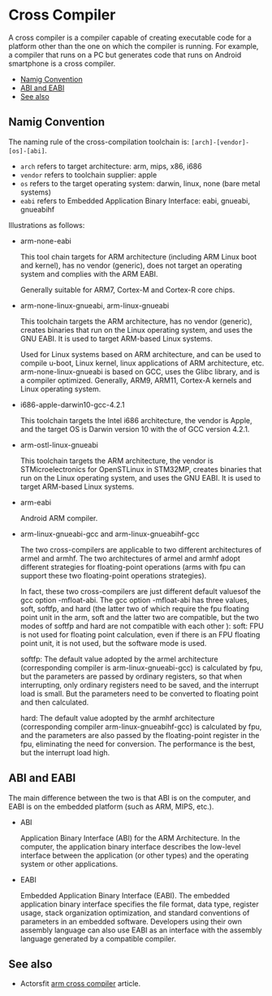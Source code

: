 # Cross Compiler

A cross compiler is a compiler capable of creating executable code for a platform other than the one on which the compiler is running. For example, a compiler that runs on a PC but generates code that runs on Android smartphone is a cross compiler.

- [Namig Convention](#namig-convention)
- [ABI and EABI](#abi-and-eabi)
- [See also](#see-also)

## Namig Convention

The naming rule of the cross-compilation toolchain is: `[arch]-[vendor]-[os]-[abi]`.

- `arch` refers to target architecture: arm, mips, x86, i686
- `vendor` refers to toolchain supplier: apple
- `os` refers to the target operating system: darwin, linux, none (bare metal systems)
- `eabi` refers to Embedded Application Binary Interface: eabi, gnueabi, gnueabihf

Illustrations as follows:

- arm-none-eabi

  This tool chain targets for ARM architecture (including ARM Linux boot and kernel), has no vendor (generic), does not target an operating system and complies with the ARM EABI.
  
  Generally suitable for ARM7, Cortex-M and Cortex-R core chips.

- arm-none-linux-gnueabi, arm-linux-gnueabi

  This toolchain targets the ARM architecture, has no vendor (generic), creates binaries that run on the Linux operating system, and uses the GNU EABI. It is used to target ARM-based Linux systems.

  Used for Linux systems based on ARM architecture, and can be used to compile u-boot, Linux kernel, linux applications of ARM architecture, etc. arm-none-linux-gnueabi is based on GCC, uses the Glibc library, and is a compiler optimized. Generally, ARM9, ARM11, Cortex-A kernels and Linux operating system.

- i686-apple-darwin10-gcc-4.2.1

  This toolchain targets the Intel i686 architecture, the vendor is Apple, and the target OS is Darwin version 10 with the  of GCC version 4.2.1.

- arm-ostl-linux-gnueabi

  This toolchain targets the ARM architecture, the vendor is STMicroelectronics for OpenSTLinux in STM32MP, creates binaries that run on the Linux operating system, and uses the GNU EABI. It is used to target ARM-based Linux systems.

- arm-eabi

  Android  ARM compiler.

- arm-linux-gnueabi-gcc and arm-linux-gnueabihf-gcc

  The two cross-compilers are applicable to two different architectures of armel and armhf. The two architectures of armel and armhf adopt different strategies for floating-point operations (arms with fpu can support these two floating-point operations strategies).

  In fact, these two cross-compilers are just different default values ​​of the gcc option -mfloat-abi. The gcc option -mfloat-abi has three values, soft, softfp, and hard (the latter two of which require the fpu floating point unit in the arm, soft and the latter two are compatible, but the two modes of softfp and hard are not compatible with each other ): soft: FPU is not used for floating point calculation, even if there is an FPU floating point unit, it is not used, but the software mode is used.

  softfp: The default value adopted by the armel architecture (corresponding compiler is arm-linux-gnueabi-gcc) is calculated by fpu, but the parameters are passed by ordinary registers, so that when interrupting, only ordinary registers need to be saved, and the interrupt load is small. But the parameters need to be converted to floating point and then calculated.

  hard: The default value adopted by the armhf architecture (corresponding compiler arm-linux-gnueabihf-gcc) is calculated by fpu, and the parameters are also passed by the floating-point register in the fpu, eliminating the need for conversion. The performance is the best, but the interrupt load high.

## ABI and EABI

The main difference between the two is that ABI is on the computer, and EABI is on the embedded platform (such as ARM, MIPS, etc.).

- ABI

  Application Binary Interface (ABI) for the ARM Architecture. In the computer, the application binary interface describes the low-level interface between the application (or other types) and the operating system or other applications.

- EABI

  Embedded Application Binary Interface (EABI). The embedded application binary interface specifies the file format, data type, register usage, stack organization optimization, and standard conventions of parameters in an embedded software. Developers using their own assembly language can also use EABI as an interface with the assembly language generated by a compatible compiler.

## See also

- Actorsfit [arm cross compiler](https://blog.actorsfit.com/a?ID=01700-1ce8edc2-d16c-4135-9abc-fd37ff641c25) article.
